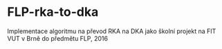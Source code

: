 # FLP-rka-to-dka
Implementace algoritmu na převod RKA na DKA jako školní projekt na FIT VUT v Brně do předmětu FLP, 2016
